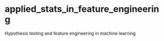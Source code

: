 # applied_stats_in_feature_engineering
Hypothesis testing and feature engineering in machine learning
